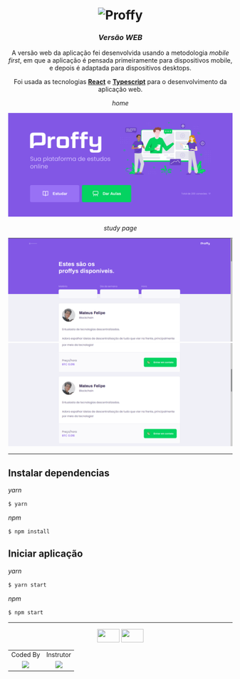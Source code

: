 <div align="center">

# ![Proffy](https://camo.githubusercontent.com/74c8681f6d4521903b63e79173a72f0b849243be/68747470733a2f2f692e696d6775722e636f6d2f73356c546465502e706e67)

### _Versão **WEB**_

A versão web da aplicação fei desenvolvida usando a metodologia _mobile first_, em que a aplicação é pensada primeiramente para dispositivos mobile, e depois é adaptada para dispositivos desktops.

Foi usada as tecnologias [**React**](https://reactjs.org/) e [**Typescript**](https://www.typescriptlang.org/) para o desenvolvimento da aplicação web.

_home_

<img src="../.github/docs/screenshots/web/home.png" width="700"/>

_study page_

<img src="../.github/docs/screenshots/web/study.png" width="700"/>
<img src="../.github/docs/screenshots/web/study2.png" width="700"/>

</div>

---

## Instalar dependencias

_yarn_

```bash
$ yarn
```

_npm_

```bash
$ npm install
```

## Iniciar aplicação

_yarn_

```bash
$ yarn start
```

_npm_

```bash
$ npm start
```

---

<div align="center">

<img src="https://external-content.duckduckgo.com/iu/?u=https%3A%2F%2Ffacebook.github.io%2Freact%2Ffavicon.ico&f=1&nofb=1" width="50" height="30" />
<img src="https://external-content.duckduckgo.com/iu/?u=http%3A%2F%2Fwww.software-architects.com%2Fcontent%2Fimages%2Fblog%2F2016%2F12%2Ftypescript-logo.png&f=1&nofb=1" width="50" height="30" />

<table>
  <tr align="center">
    <td>Coded By</td><td>Instrutor</td>
  </tr>
  <tr align="center">
    <td>
      <a href="https://github.com/mateusfg7">
        <img src="https://avatars1.githubusercontent.com/u/40613276?v=4" width 
        ="100" />
      </a>
    </td>
    <td>
      <a href="https://github.com/diego3g">
        <img src="https://avatars2.githubusercontent.com/u/2254731?v=4" width 
        ="100" />
      </a>
    </td>
  </tr>
</table>

</div>
